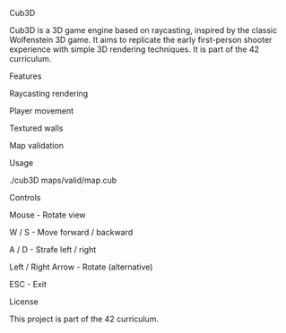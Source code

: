 Cub3D

Cub3D is a 3D game engine based on raycasting, inspired by the classic Wolfenstein 3D game. It aims to replicate the early first-person shooter experience with simple 3D rendering techniques. It is part of the 42 curriculum.

Features

Raycasting rendering

Player movement

Textured walls

Map validation

Usage

./cub3D maps/valid/map.cub

Controls

Mouse - Rotate view

W / S - Move forward / backward

A / D - Strafe left / right

Left / Right Arrow - Rotate (alternative)

ESC - Exit

License

This project is part of the 42 curriculum.

